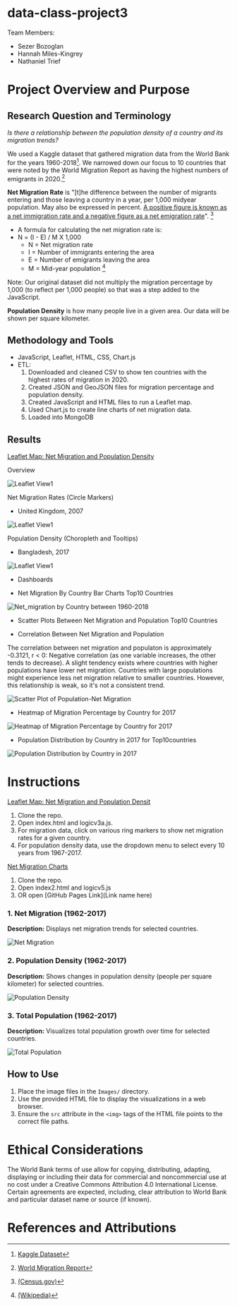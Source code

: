 # data-class-project3

Team Members:
- Sezer Bozoglan
- Hannah Miles-Kingrey
- Nathaniel Trief


# Project Overview and Purpose
## Research Question and Terminology

*Is there a relationship between the population density of a country and its migration trends?*

We used a Kaggle dataset that gathered migration data from the World Bank for the years 1960-2018[^1]. We narrowed down our focus to 10 countries that were noted by the World Migration Report as having the highest numbers of emigrants in 2020.[^2]

**Net Migration Rate** is "[t]he difference between the number of migrants entering and those leaving a country in a year, per 1,000 midyear population. May also be expressed in percent. <ins> A positive figure is known as a net immigration rate and a negative figure as a net emigration rate</ins>". [^3]

- A formula for calculating the net migration rate is:
- N = (I - E) / M X 1,000
  - N = Net migration rate
  - I = Number of immigrants entering the area
  - E = Number of emigrants leaving the area
  - M = Mid-year population [^4]
    
Note: Our original dataset did not multiply the migration percentage by 1,000 (to reflect per 1,000 people) so that was a step added to the JavaScript.

**Population Density** is how many people live in a given area. Our data will be shown per square kilometer.

## Methodology and Tools
- JavaScript, Leaflet, HTML, CSS, Chart.js
- ETL:
  1. Downloaded and cleaned CSV to show ten countries with the highest rates of migration in 2020.
  2. Created JSON and GeoJSON files for migration percentage and population density.
  3. Created JavaScript and HTML files to run a Leaflet map.
  4. Used Chart.js to create line charts of net migration data.
  5. Loaded into MongoDB

## Results
<ins> Leaflet Map: Net Migration and Population Density </ins>

Overview

![Leaflet View1](Images/Leaflet_Map1.png)

Net Migration Rates (Circle Markers)
- United Kingdom, 2007

![Leaflet View1](Images/Leaflet_Map2.png)

Population Density (Choropleth and Tooltips)
- Bangladesh, 2017

![Leaflet View1](Images/Leaflet_Map3.png)

- Dashboards

- Net Migration By Country Bar Charts
Top10 Countries 

 ![Net_migration by Country between 1960-2018](/resources/Images/net_migration_by_country_bar_charts.png)

- Scatter Plots Between Net Migration and Population 
Top10 Countries 

- Correlation Between Net Migration and Population 

The correlation between net migration and populaton is approximately -0.3121, r < 0: Negative correlation (as one variable increases, the other tends to decrease).
A slight tendency exists where countries with higher populations have lower net migration. Countries with large populations might experience less net migration relative to smaller countries. However, this relationship is weak, so it's not a consistent trend.

![Scatter Plot of Population-Net Migration](/resources/Images/net_migration_population_scatter_plot_line_equation.png)

-  Heatmap of Migration Percentage by Country for 2017

![Heatmap of Migration Percentage by Country for 2017](/resources/Images/Heatmap_of_Migration_Percentage_by_Country_for_2017.png)

- Population Distribution by Country in 2017 for Top10countries 

![Population Distribution by Country in 2017](/resources/Images/Population_Distribution_by_Country_in_2017.png) 




# Instructions 
<ins> Leaflet Map: Net Migration and Population Densit </ins>
1. Clone the repo.
2. Open index.html and logicv3a.js.
3. For migration data, click on various ring markers to show net migration rates for a given country.
4. For population density data, use the dropdown menu to select every 10 years from 1967-2017.

<ins> Net Migration Charts </ins>
1. Clone the repo.
2. Open index2.html and logicv5.js
3. OR open [GitHub Pages Link](Link name here)

### 1. Net Migration (1962-2017)
**Description:** Displays net migration trends for selected countries.

![Net Migration](Images/Net_Migration_.png)

### 2. Population Density (1962-2017)
**Description:** Shows changes in population density (people per square kilometer) for selected countries.

![Population Density](Images/Population_Density.png)

### 3. Total Population (1962-2017)
**Description:** Visualizes total population growth over time for selected countries.

![Total Population](Images/Total_Populaton.png)

## How to Use

1. Place the image files in the `Images/` directory.
2. Use the provided HTML file to display the visualizations in a web browser.
3. Ensure the `src` attribute in the `<img>` tags of the HTML file points to the correct file paths.

# Ethical Considerations
The World Bank terms of use allow for copying, distributing, adapting, displaying or including their data for commercial and noncommercial use at no cost under a Creative Commons Attribution 4.0 International License. Certain agreements are expected, including, clear attribution to World Bank and particular dataset name or source (if known).

# References and Attributions
[^1]: [Kaggle Dataset](https://www.kaggle.com/datasets/eliasdabbas/migration-data-worldbank-1960-2018)
[^2]: [World Migration Report](https://worldmigrationreport.iom.int/what-we-do/world-migration-report-2024-chapter-4/who-migrates-internationally-and-where-do-they-go-international-migration-globally-between-1995-2020)
[^3]: [(Census.gov)](https://www.census.gov/glossary/?term=Net+migration+rate)
[^4]: [(Wikipedia)](https://en.wikipedia.org/wiki/Net_migration_rate#:~:text=The%20net%20migration%20rate%20is,positive%20net%20migration%20rate%20occurs.)
